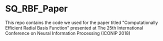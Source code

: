 # SQ_RBF_Paper
This repo contains the code we used for the paper titled
"Computationally Efficient Radial Basis Function" presented at 
The 25th International Conference on Neural Information Processing (ICONIP 2018)


